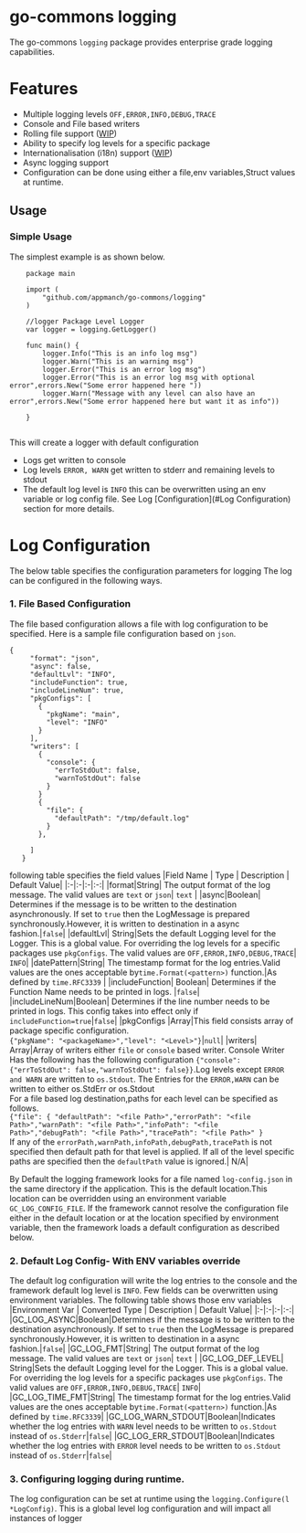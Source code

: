 # go-commons logging
The go-commons ```logging``` package provides enterprise grade logging capabilities.

# Features
* Multiple logging levels ```OFF,ERROR,INFO,DEBUG,TRACE```
* Console and File based writers
* Rolling file support ([WIP](https://github.com/appmanch/go-commons/issues/7)) 
* Ability to specify log levels for a specific package  
* Internationalisation (i18n) support ([WIP](https://github.com/appmanch/go-commons/issues/6)) 
* Async logging support
* Configuration can be done using either a file,env variables,Struct values at runtime.

## Usage

### Simple Usage 
The simplest example is  as shown below.
```
    package main
    
    import (
        "github.com/appmanch/go-commons/logging"
    )
    
    //logger Package Level Logger
    var logger = logging.GetLogger()
    
    func main() {
        logger.Info("This is an info log msg")
        logger.Warn("This is an warning msg")
        logger.Error("This is an error log msg")
        logger.Error("This is an error log msg with optional error",errors.New("Some error happened here "))
        logger.Warn("Message with any level can also have an error",errors.New("Some error happened here but want it as info"))
    
    }
    
   ```
This will create a logger with default configuration

* Logs get written to console
* Log levels  ```ERROR, WARN``` get written to stderr and remaining levels to stdout
* The default log level is ```INFO``` this can be overwritten using an env variable or log config file. 
  See Log [Configuration](#Log Configuration) section for more details.

###




# Log Configuration
The below table specifies the configuration parameters for logging
The log can be configured in the following ways.

### 1. File Based Configuration
The file based configuration allows a file with log configuration to be specified. Here is a sample file configuration
based on ```json```. 
```
{
     "format": "json",
     "async": false,
     "defaultLvl": "INFO",
     "includeFunction": true,
     "includeLineNum": true,
     "pkgConfigs": [
       {
         "pkgName": "main",
         "level": "INFO"
       }
     ],
     "writers": [
       {
         "console": {
           "errToStdOut": false,
           "warnToStdOut": false
         }
       }
       {
         "file": {
           "defaultPath": "/tmp/default.log"
         }
       },
       
     ]
   }
```

following table specifies the field values
|Field Name   | Type    | Description   | Default Value|
|:-|:-|:-|:-:|
|format|String| The output format of the log message. The valid values are `text` or `json`| `text` |
|async|Boolean| Determines if the message is to be written to the destination asynchronously. If set to `true` then the LogMessage is prepared synchronously.However, it is written to destination in a async fashion.|`false`|
|defaultLvl| String|Sets the default Logging level for the Logger. This is a global value. For overriding the log levels for a specific packages use `pkgConfigs`. The valid values are `OFF,ERROR,INFO,DEBUG,TRACE`| `INFO`|
|datePattern|String| The timestamp format for the log entries.Valid values are the ones acceptable by`time.Format(<pattern>)` function.|As defined by `time.RFC3339` |
|includeFunction| Boolean| Determines if the Function Name needs to be printed in logs. |`false`|
|includeLineNum|Boolean| Determines if the line number needs to be printed in logs. This config takes into effect only if `includeFunction=true`|`false`|
|pkgConfigs   |Array|This field consists array of package specific configuration.<br>`{"pkgName": "<packageName>","level": "<Level>"}`|`null`|
|writers| Array|Array of writers either `file` or `console` based writer. Console Writer Has the following has the following configuration `{"console": {"errToStdOut": false,"warnToStdOut": false}}`.Log levels except `ERROR and WARN` are written to `os.Stdout`. The Entries for the `ERROR,WARN` can be written to either os.StdErr or os.Stdout <br> For a file based log destination,paths for each level can be specified as follows.<br> `{"file": { "defaultPath": "<file Path>","errorPath": "<file Path>","warnPath": "<file Path>","infoPath": "<file Path>","debugPath": "<file Path>","tracePath": "<file Path>" }`<br> If any of the `errorPath,warnPath,infoPath,debugPath,tracePath` is not specified then default path for that level is applied. If all of the level specific paths are specified then the `defaultPath` value is ignored.| N/A|

By Default the logging framework looks for a file named `log-config.json` in the same directory if the application.
This is the default location.This location can be overridden using an environment variable `GC_LOG_CONFIG_FILE`.
If the framework cannot resolve the configuration file either in the default location or at the location specified by 
environment  variable, then the framework loads a default configuration as described below.


### 2. Default Log Config- With ENV variables override
The default log configuration will write the log entries to the console and the framework default log  level is  `INFO`. 
Few fields can be overwritten using environment variables. The following table shows those env variables
|Environment Var | Converted Type  | Description   | Default Value|
|:-|:-|:-|:-:|
|GC_LOG_ASYNC|Boolean|Determines if the message is to be written to the destination asynchronously. If set to `true` then the LogMessage is prepared synchronously.However, it is written to destination in a async fashion.|`false`|
|GC_LOG_FMT|String| The output format of the log message. The valid values are `text` or `json`| `text` |
|GC_LOG_DEF_LEVEL| String|Sets the default Logging level for the Logger. This is a global value. For overriding the log levels for a specific packages use `pkgConfigs`. The valid values are `OFF,ERROR,INFO,DEBUG,TRACE`| `INFO`|
|GC_LOG_TIME_FMT|String| The timestamp format for the log entries.Valid values are the ones acceptable by`time.Format(<pattern>)` function.|As defined by `time.RFC3339`|
|GC_LOG_WARN_STDOUT|Boolean|Indicates whether the log entries with `WARN` level needs to be written to `os.Stdout` instead of `os.Stderr`|`false`|
|GC_LOG_ERR_STDOUT|Boolean|Indicates whether the log entries with `ERROR` level needs to be written to `os.Stdout` instead of `os.Stderr`|`false`|

### 3. Configuring logging during runtime.

The log configuration can be set at runtime using the `logging.Configure(l *LogConfig)`. This is a global level log configuration and will impact all instances of logger